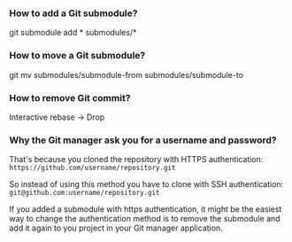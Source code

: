 
### How to add a Git submodule?

git submodule add * submodules/*

### How to move a Git submodule?

git mv submodules/submodule-from submodules/submodule-to

### How to remove Git commit?

Interactive rebase -> Drop

### Why the Git manager ask you for a username and password?

That's because you cloned the repository with HTTPS authentication:
`https://github.com/username/repository.git`

So instead of using this method you have to clone with SSH authentication:
`git@github.com:username/repository.git`

If you added a submodule with https authentication, it might be the easiest
way to change the authentication method is to remove the submodule and add
it again to you project in your Git manager application.
